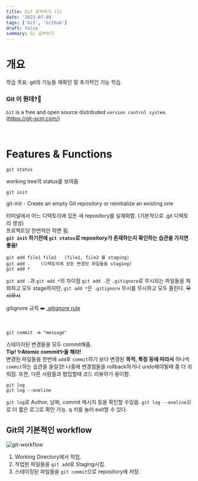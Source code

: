 ```yaml
---
title: Git 공부하기 (1)
date: '2023-07-09'
tags: ['Git', 'Github']
draft: false
summary: Gi 공부하기
---
```


# 개요

학습 목표:
git의 기능들 재확인 및 추가적인 기능 학습.

### Git 이 뭔데?🧐

`Git` is a free and open source distributed `version control system`. (https://git-scm.com/)

<br />

# Features & Functions

```git
git status
```

working tree의 status를 보여줌

```git
git init
```

git-init - Create an empty Git repository or reinitialize an existing one

터미널에서 어느 디텍토리에 있든 새 repository를 실체화함. (기본적으로 .git 디렉토리 생성) <br />
프로젝트당 한번씩만 하면 됨. <br /> **`git init` 하기전에 `git status`로 repository가 존재하는지 확인하는 습관을 가지면 좋음!**

```git
git add file1 file2   (file1, file2 를 staging)
git add .    (디렉토리에 모든 변경된 파일들을 staging)
git add *
```

`git add .`과 `git add *`의 차이점
`git add .`은 `.gitignore`로 무시되는 파일들을 제외하고 모두 stage하지만, `git add *`은 `.gitignore` 무시를 무시하고 모두 올린다. ~~무시무시~~

gitignore 규칙 ➡️ [.gitignore rule](https://wontae99.vercel.app/blog/Git/gitignore)

<br />

```git
git commit -m "message"

```

스테이지된 변경들을 모두 commit해줌. <br />
__Tip!  ✨Atomic commit✨을 해라!__ <br />
변경된 파일들을 한번에 `add`후 `commit`하기 보다 변경된 __목적, 특징 등에 따라서__ 하나씩 `commit`하는 습관을 들일것!
나중에 변경점들을 rollback하거나 undo해야될때 좀 더 쉬워짐. 또한, 다른 사람들과 협업할때 코드 리뷰하기 용이함.

```git
git log
git log --oneline
```
`git log`로 Author, 날짜, commit 메시지 등을 확인할 수있음. `git log --oneline`으로 더 짧은 로그로 확인 가능. <kbd>q</kbd> 키를 눌러 exit할 수 있다.

## Git의 기본적인 workflow

![git-workflow](https://github.com/wontae99/wontae99-blog/assets/109476712/d1213ef0-ebc8-4129-9026-fbe17bd55a0d)

1. Working Directory에서 작업.
2. 작업한 파일들을 `git add`로 Staging시킴.
3. 스테이징된 파일들을 `git commit`으로 repository에 저장.

